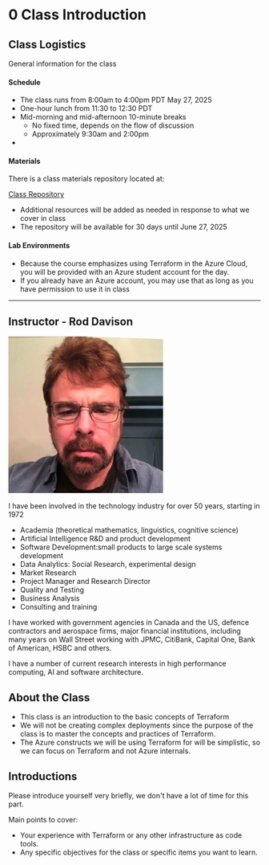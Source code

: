 # 0 Class Introduction

## Class Logistics

General information for the class

#### Schedule

- The class runs from 8:00am to 4:00pm PDT May 27, 2025
- One-hour lunch from 11:30 to 12:30 PDT
- Mid-morning and mid-afternoon 10-minute breaks
    - No fixed time, depends on the flow of discussion
    - Approximately 9:30am and 2:00pm
- 
#### Materials

There is a class materials repository located at:

[Class Repository](https://github.com/ExgnosisClasses/2511-TerraformIntro-May27)

- Additional resources will be added as needed in response to what we cover in class
- The repository will be available for 30 days until June 27, 2025


#### Lab Environments

- Because the course emphasizes using Terraform in the Azure Cloud, you will be provided with an Azure student account for the day.
- If you already have an Azure account, you may use that as long as you have permission to use it in class


---


## Instructor - Rod Davison

<img src="images/RodDavison.png" width="309"   alt=""/>

I have been involved in the technology industry for over 50 years, starting in 1972

- Academia (theoretical mathematics, linguistics, cognitive science)
- Artificial Intelligence R&D and product development
- Software Development:small products to large scale systems development
- Data Analytics: Social Research, experimental design
- Market Research
- Project Manager and Research Director
- Quality and Testing
- Business Analysis
- Consulting and training

I have worked with government agencies in Canada and the US, defence contractors and aerospace firms, major financial institutions, including many years on Wall Street working with JPMC, CitiBank, Capital One, Bank of American, HSBC and others.

I have a number of current research interests in high performance computing, AI and software architecture.

## About the Class

- This class is an introduction to the basic concepts of Terraform 
- We will not be creating complex deployments since the purpose of the class is to master the concepts and practices of Terraform.
- The Azure constructs we will be using Terraform for will be simplistic, so we can focus on Terraform and not Azure internals.

## Introductions

Please introduce yourself very briefly, we don't have a lot of time for this part. 

Main points to cover:

- Your experience with Terraform or any other infrastructure as code tools.
- Any specific objectives for the class or specific items you want to learn.



